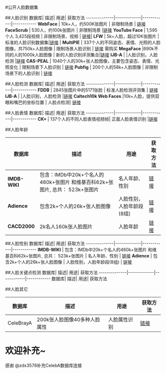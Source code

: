 #公开人脸数据集

##人脸识别
数据库| 描述| 用途| 获取方法
--------------|-------------|------------|------------
<b>WebFace</b>      | 10k+人，约500K张图片 | 非限制场景 | [链接](http://www.cbsr.ia.ac.cn/english/CASIA-WebFace-Database.html)
<b>FaceScrub</b>      | 530人，约100k张图片      |   非限制场景 |[链接](http://vintage.winklerbros.net/facescrub.html) 
<b>YouTube Face</b> | 1,595个人 3,425段视频       |    非限制场景、视频 | [链接](http://www.cs.tau.ac.il/~wolf/ytfaces/)|
<b>LFW</b> | 5k+人脸，超过10K张图片      |  标准的人脸识别数据集|[链接](http://vis-www.cs.umass.edu/lfw/) |
<b>MultiPIE</b> | 337个人的不同姿态、表情、光照的人脸图像，共750k+人脸图像 | 限制场景人脸识别 | [链接](http://www.multipie.org/) 需购买 
<b>MegaFace</b> |690k不同的人的1000k人脸图像 | 新的人脸识别评测集合|[链接](http://megaface.cs.washington.edu/)
<b>IJB-A</b> | |人脸识别，人脸检测 |[链接](http://www.nist.gov/itl/iad/ig/ijba_request.cfm)
<b>CAS-PEAL</b> | 1040个人的30k+张人脸图像，主要包含姿态、表情、光照变化 | 限制场景下人脸识别 | [链接](http://www.jdl.ac.cn/peal/index.html)
<b>Pubfig</b> | 200个人的58k+人脸图像 | 非限制场景下的人脸识别 | [链接](http://www.cs.columbia.edu/CAVE/databases/pubfig/)




##人脸检测
数据库| 描述| 用途| 获取方法
--------------|-------------|------------|------------
<b>FDDB</b> | 2845张图片中的5171张脸 | 标准人脸检测评测集 | [链接](http://vis-www.cs.umass.edu/fddb/)
<b>IJB-A</b> | |人脸识别，人脸检测 |[链接](http://www.nist.gov/itl/iad/ig/ijba_request.cfm)
<b>Caltech10k Web Faces</b> |10k+人脸，提供双眼和嘴巴的坐标位置 | 人脸点检测| [链接](http://www.vision.caltech.edu/Image_Datasets/Caltech_10K_WebFaces/#Description)

##人脸表情
数据库| 描述| 用途| 获取方法
--------------|-------------|------------|------------
<b>CK+ </b>| 137个人的不同人脸表情视频帧| 正面人脸表情识别 |[链接](http://www.pitt.edu/~emotion/ck-spread.htm)

##人脸年龄

数据库| 描述| 用途| 获取方法
--------------|-------------|------------|------------
<b>IMDB-WIKI</b>     |  包含：IMDb中20k+个名人的460k+张图片 和维基百科62k+张图片, 总共： 523k+张图片 | 名人年龄、性别 | [链接](https://data.vision.ee.ethz.ch/cvl/rrothe/imdb-wiki/)
<b>Adience</b> | 包含2k+个人的26k+张人脸图像 | 人脸性别，人脸年龄段(8组) | [链接](http://www.openu.ac.il/home/hassner/Adience/data.html)
<b>CACD2000</b> | 2k名人160k张人脸图片 | 人脸年龄 | [链接](http://bcsiriuschen.github.io/CARC/)

##人脸性别
数据库| 描述| 用途| 获取方法
--------------|-------------|------------|------------
<b>IMDB-WIKI</b>     |  包含：IMDb中20k+个名人的460k+张图片 和维基百科62k+张图片, 总共： 523k+张图片 | 名人年龄、性别 | [链接](https://data.vision.ee.ethz.ch/cvl/rrothe/imdb-wiki/)
<b>Adience</b> | 包含2k+个人的26k+张人脸图像 | 人脸性别，人脸年龄段(8组) | [链接](http://www.openu.ac.il/home/hassner/Adience/data.html)


##人脸关键点检测
数据库| 描述| 用途| 获取方法
--------------|-------------|------------|------------
数据库| 描述| 用途| 获取方法

##人脸其它

数据库| 描述| 用途| 获取方法
--------------|-------------|------------|------------
CeleBrayA | 200k张人脸图像40多种人脸属性| 人脸属性识别| [链接](http://mmlab.ie.cuhk.edu.hk/projects/CelebA.html)


欢迎补充~
===================
感谢 @zdx3578补充CelebA数据库连接
